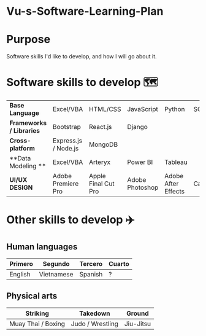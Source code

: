 # Vu-s-Software-Learning-Plan

# Purpose
Software skills I'd like to develop, and how I will go about it. 


# Software skills to develop :world_map: 

|  |  |  |  |  |  |  | 
| ------------- | ------------- | ------------- | ------------- | ------------- |------------- | ------------- | 
| **Base Language** | Excel/VBA | HTML/CSS | JavaScript | Python | SQL | Java |
| **Frameworks / Libraries** | Bootstrap | React.js | Django | | 
| **Cross-platform** | Express.js / Node.js | MongoDB | 
| **Data Modeling ** | Excel/VBA | Arteryx | Power BI | Tableau | 
| **UI/UX DESIGN** | Adobe Premiere Pro | Apple Final Cut Pro | Adobe Photoshop  | Adobe After Effects | Canva | 




# Other skills to develop :airplane:
## Human languages 
| Primero  | Segundo | Tercero | Cuarto | 
| ------------- | ------------- | ------------- | ------------- |  
| English | Vietnamese | Spanish | ? |

## Physical arts 
| Striking  | Takedown | Ground |
| ------------- | ------------- | ------------- |
| Muay Thai / Boxing | Judo / Wrestling | Jiu-Jitsu | 

